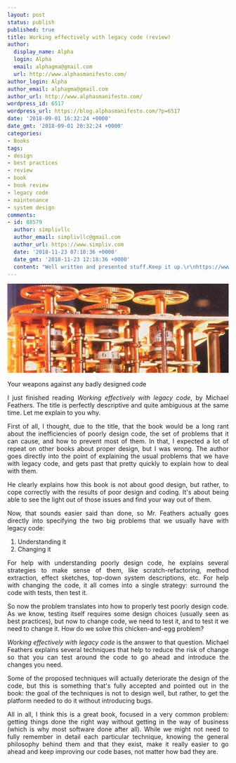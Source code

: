 ```yaml
---
layout: post
status: publish
published: true
title: Working effectively with legacy code (review)
author:
  display_name: Alpha
  login: Alpha
  email: alphagma@gmail.com
  url: http://www.alphasmanifesto.com/
author_login: Alpha
author_email: alphagma@gmail.com
author_url: http://www.alphasmanifesto.com/
wordpress_id: 6517
wordpress_url: https://blog.alphasmanifesto.com/?p=6517
date: '2018-09-01 16:32:24 +0000'
date_gmt: '2018-09-01 20:32:24 +0000'
categories:
- Books
tags:
- design
- best practices
- review
- book
- book review
- legacy code
- maintenance
- system design
comments:
- id: 88579
  author: simplivllc
  author_email: simplivllc@gmail.com
  author_url: https://www.simpliv.com
  date: '2018-11-23 07:18:36 +0000'
  date_gmt: '2018-11-23 12:18:36 +0000'
  content: "Well written and presented stuff.Keep it up.\r\nhttps://www.simpliv.com"
---
```


![](/assets/working-effectively-legacy.jpg)

Your weapons against any badly designed code

<p><!-- wp:paragraph --></p>
<p style="text-align: justify;">I just finished reading&nbsp;<em>Working effectively with legacy code</em>, by Michael Feathers. The title is perfectly descriptive and quite ambiguous at the same time. Let me explain to you why.</p>
<p><!-- /wp:paragraph --></p>
<p><!-- wp:more --></p>
<p><!--more--></p>
<p><!-- /wp:more --></p>
<p><!-- wp:paragraph --></p>
<p style="text-align: justify;">First of all, I thought, due to the title, that the book would be a long rant about the inefficiencies of poorly design code, the set of problems that it can cause, and how to prevent most of them. In that, I expected a lot of repeat on other books about proper design, but I was wrong. The author goes directly into the point of explaining the usual problems that we have with legacy code, and gets past that pretty quickly to explain how to deal with them.</p>
<p><!-- /wp:paragraph --></p>
<p><!-- wp:paragraph --></p>
<p style="text-align: justify;">He clearly explains how this book is not about good design, but rather, to cope correctly with the results of poor design and coding. It's about being able to see the light out of those issues and find your way out of them.</p>
<p><!-- /wp:paragraph --></p>
<p><!-- wp:paragraph --></p>
<p style="text-align: justify;">Now, that sounds easier said than done, so Mr. Feathers actually goes directly into specifying the two big problems that we usually have with legacy code:</p>
<p><!-- /wp:paragraph --></p>
<p><!-- wp:list {"ordered":true} --></p>
<ol style="text-align: justify;">
<li>Understanding it</li>
<li>Changing it</li>
</ol>
<p><!-- /wp:list --></p>
<p><!-- wp:paragraph --></p>
<p style="text-align: justify;">For help with understanding poorly design code, he explains several strategies to make sense of them, like scratch-refactoring, method extraction, effect sketches, top-down system descriptions, etc. For help with changing the code, it all comes into a single strategy: surround the code with tests, then test it.</p>
<p><!-- /wp:paragraph --></p>
<p><!-- wp:paragraph --></p>
<p style="text-align: justify;">So now the problem translates into how to properly test poorly design code. As we know, testing itself requires some design choices (usually seen as best practices), but now to change code, we need to test it, and to test it we need to change it. How do we solve this chicken-and-egg problem?</p>
<p><!-- /wp:paragraph --></p>
<p><!-- wp:paragraph --></p>
<p style="text-align: justify;"><em>Working effectively with legacy code</em> is the answer to that question. Michael Feathers explains several techniques that help to reduce the risk of change so that you can test around the code to go ahead and introduce the changes you need.</p>
<p><!-- /wp:paragraph --></p>
<p><!-- wp:paragraph --></p>
<p style="text-align: justify;">Some of the proposed techniques will actually deteriorate the design of the code, but this is something that's fully accepted and pointed out in the book: the goal of the techniques is not to design well, but rather, to get the platform needed to do it without introducing bugs.</p>
<p><!-- /wp:paragraph --></p>
<p><!-- wp:paragraph --></p>
<p style="text-align: justify;">All in all, I think this is a great book, focused in a very common problem: getting things done the right way without getting in the way of business (which is why most software done after all). While we might not need to fully remember in detail each particular technique, knowing the general philosophy behind them and that they exist, make it really easier to go ahead and keep improving our code bases, not matter how bad they are.</p>
<p><!-- /wp:paragraph --></p>
